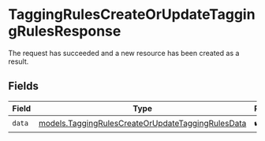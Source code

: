 # TaggingRulesCreateOrUpdateTaggingRulesResponse

The request has succeeded and a new resource has been created as a result.


## Fields

| Field                                                                                                        | Type                                                                                                         | Required                                                                                                     | Description                                                                                                  |
| ------------------------------------------------------------------------------------------------------------ | ------------------------------------------------------------------------------------------------------------ | ------------------------------------------------------------------------------------------------------------ | ------------------------------------------------------------------------------------------------------------ |
| `data`                                                                                                       | [models.TaggingRulesCreateOrUpdateTaggingRulesData](../models/taggingrulescreateorupdatetaggingrulesdata.md) | :heavy_check_mark:                                                                                           | N/A                                                                                                          |
